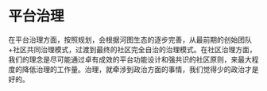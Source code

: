 # 平台治理

在平台治理方面，按照规划，会根据河图生态的逐步完善，从最前期的创始团队+社区共同治理模式，过渡到最终的社区完全自治的治理模式。在社区治理方面，我们的理念是尽可能通过卓有成效的平台功能设计和强共识的社区原则，来最大程度的降低治理的工作量。治理，就牵涉到政治方面的事情，我们觉得少的政治才是好的。&#x20;
